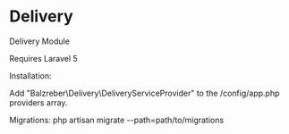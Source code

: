Delivery
============

Delivery Module


Requires Laravel 5

Installation:

Add "Balzreber\Delivery\DeliveryServiceProvider" to the /config/app.php providers array.

Migrations:
php artisan migrate --path=path/to/migrations
